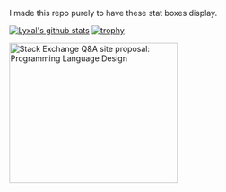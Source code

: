 I made this repo purely to have these stat boxes display.

[![Lyxal's github stats](https://github-readme-stats.vercel.app/api?username=Lyxal&theme=dark)](https://github.com/anuraghazra/github-readme-stats)
[![trophy](https://github-profile-trophy.vercel.app/?username=Lyxal&theme=onedark)](https://github.com/ryo-ma/github-profile-trophy)

<a href="https://area51.stackexchange.com/proposals/127456/programming-language-design?referrer=OTVhMTIwM2ZmNDM1MDM2MjE3NmRhNWZhYzc0ZDVmOGY3MjM1ODMzOGFmYjM3ODczNTRmMDAzNjAzMTFkZjk0ZqE3XXfOVJJguMvapFh0InUXBK3LqDzyar8wKa_QeXJe0"><img src="https://area51.stackexchange.com/ads/proposal/127456.png" width="300" height="250" alt="Stack Exchange Q&A site proposal: Programming Language Design" /></a>
